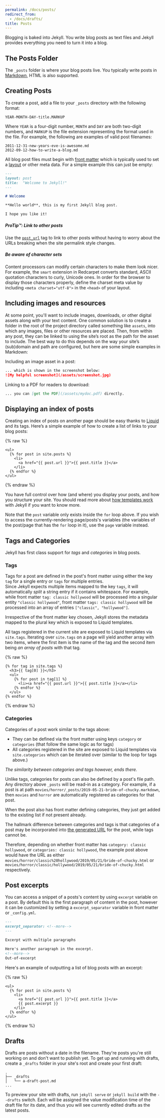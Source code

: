 ```yaml
---
permalink: /docs/posts/
redirect_from:
  - /docs/drafts/
title: Posts
---
```


Blogging is baked into Jekyll. You write blog posts as text files and Jekyll
provides everything you need to turn it into a blog.

## The Posts Folder

The `_posts` folder is where your blog posts live. You typically write posts
in [Markdown](https://daringfireball.net/projects/markdown/), HTML is also
supported.

## Creating Posts

To create a post, add a file to your `_posts` directory with the following
format:

```
YEAR-MONTH-DAY-title.MARKUP
```

Where `YEAR` is a four-digit number, `MONTH` and `DAY` are both two-digit
numbers, and `MARKUP` is the file extension representing the format used in
the file. For example, the following are examples of valid post filenames:

```
2011-12-31-new-years-eve-is-awesome.md
2012-09-12-how-to-write-a-blog.md
```

All blog post files must begin with [front matter](/docs/front-matter/)
which is typically used to set a [layout](/docs/layouts/) or other meta
data. For a simple example this can just be empty:

```markdown
---
layout: post
title:  "Welcome to Jekyll!"
---

# Welcome

**Hello world**, this is my first Jekyll blog post.

I hope you like it!
```

<div class="note">
  <h5>ProTip™: Link to other posts</h5>
  <p>
    Use the <a href="/docs/liquid/tags/#linking-to-posts"><code>post_url</code></a>
    tag to link to other posts without having to worry about the URLs
    breaking when the site permalink style changes.
  </p>
</div>

<div class="note info">
  <h5>Be aware of character sets</h5>
  <p>
    Content processors can modify certain characters to make them look nicer.
    For example, the <code>smart</code> extension in Redcarpet converts standard,
    ASCII quotation characters to curly, Unicode ones. In order for the browser
    to display those characters properly, define the charset meta value by
    including <code>&lt;meta charset=&quot;utf-8&quot;&gt;</code> in the
    <code>&lt;head&gt;</code> of your layout.
  </p>
</div>

## Including images and resources

At some point, you'll want to include images, downloads, or other digital
assets along with your text content. One common solution is to create a
folder in the root of the project directory called something like `assets`,
into which any images, files or other resources are placed. Then, from
within any post, they can be linked to using the site’s root as the path for
the asset to include. The best way to do this depends on the way your site’s
(sub)domain and path are configured, but here are some simple examples in
Markdown:

Including an image asset in a post:

```markdown
... which is shown in the screenshot below:
![My helpful screenshot](/assets/screenshot.jpg)
```

Linking to a PDF for readers to download:

```markdown
... you can [get the PDF](/assets/mydoc.pdf) directly.
```

## Displaying an index of posts

Creating an index of posts on another page should be easy thanks to
[Liquid](https://shopify.github.io/liquid/) and its tags. Here’s a simple
example of how to create a list of links to your blog posts:

{% raw %}
```liquid
<ul>
  {% for post in site.posts %}
    <li>
      <a href="{{ post.url }}">{{ post.title }}</a>
    </li>
  {% endfor %}
</ul>
```
{% endraw %}

You have full control over how (and where) you display your posts, and how
you structure your site. You should read more about [how templates
work](/docs/templates/) with Jekyll if you want to know more.

Note that the `post` variable only exists inside the `for` loop above. If
you wish to access the currently-rendering page/posts's variables (the
variables of the post/page that has the `for` loop in it), use the `page`
variable instead.

## Tags and Categories

Jekyll has first class support for *tags* and *categories* in blog posts.

### Tags

Tags for a post are defined in the post's front matter using either the key
`tag` for a single entry or `tags` for multiple entries. <br/> Since Jekyll
expects multiple items mapped to the key `tags`, it will automatically *split*
a string entry if it contains whitespace. For example, while front matter
`tag: classic hollywood` will be processed into a singular entity
`"classic hollywood"`, front matter `tags: classic hollywood` will be processed
into an array of entries `["classic", "hollywood"]`.

Irrespective of the front matter key chosen, Jekyll stores the metadata
mapped to the plural key which is exposed to Liquid templates.

All tags registered in the current site are exposed to Liquid templates via
`site.tags`. Iterating over `site.tags` on a page will yield another array
with two items, where the first item is the name of the tag and the second
item being *an array of posts* with that tag.

{% raw %}
```liquid
{% for tag in site.tags %}
  <h3>{{ tag[0] }}</h3>
  <ul>
    {% for post in tag[1] %}
      <li><a href="{{ post.url }}">{{ post.title }}</a></li>
    {% endfor %}
  </ul>
{% endfor %}
```
{% endraw %}


### Categories

Categories of a post work similar to the tags above:
  * They can be defined via the front matter using keys `category` or
    `categories` (that follow the same logic as for tags)
  * All categories registered in the site are exposed to Liquid templates via
    `site.categories` which can be iterated over (similar to the loop for tags
    above.)

*The similarity between categories and tags however, ends there.*

Unlike tags, categories for posts can also be defined by a post's file
path.  Any directory above `_posts` will be read-in as a category. For
example, if a post is at path
`movies/horror/_posts/2019-05-21-bride-of-chucky.markdown`, then `movies`
and `horror` are automatically registered as categories for that post.

When the post also has front matter defining categories, they just get added
to the existing list if not present already.

The hallmark difference between categories and tags is that categories of a
post may be incorporated into [the generated URL](/docs/permalinks/#global)
for the post, while tags cannot be.

Therefore, depending on whether front matter has `category: classic
hollywood`, or `categories: classic hollywood`, the example post above would
have the URL as either
`movies/horror/classic%20hollywood/2019/05/21/bride-of-chucky.html` or
`movies/horror/classic/hollywood/2019/05/21/bride-of-chucky.html`
respectively.


## Post excerpts

You can access a snippet of a posts's content by using `excerpt` variable on
a post. By default this is the first paragraph of content in the post,
however it can be customized by setting a `excerpt_separator` variable in
front matter or `_config.yml`.

```markdown
---
excerpt_separator: <!--more-->
---

Excerpt with multiple paragraphs

Here's another paragraph in the excerpt.
<!--more-->
Out-of-excerpt
```

Here's an example of outputting a list of blog posts with an excerpt:

{% raw %}
```liquid
<ul>
  {% for post in site.posts %}
    <li>
      <a href="{{ post.url }}">{{ post.title }}</a>
      {{ post.excerpt }}
    </li>
  {% endfor %}
</ul>
```
{% endraw %}

## Drafts

Drafts are posts without a date in the filename. They're posts you're still
working on and don't want to publish yet. To get up and running with drafts,
create a `_drafts` folder in your site's root and create your first draft:

```
.
├── _drafts
│   └── a-draft-post.md
...
```

To preview your site with drafts, run `jekyll serve` or `jekyll build` with
the `--drafts` switch. Each will be assigned the value modification time of
the draft file for its date, and thus you will see currently edited drafts
as the latest posts.
